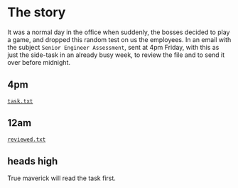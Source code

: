 # The story
It was a normal day in the office when suddenly, the bosses decided to play a game, and dropped this random test on us the employees. In an email with the subject `Senior Engineer Assessment`, sent at 4pm Friday, with this as just the side-task in an already busy week, to review the file and to send it over before midnight. 

## 4pm
[`task.txt`](task.txt)  

## 12am
[`reviewed.txt`](reviewed.txt)

## heads high
True maverick will read the task first.